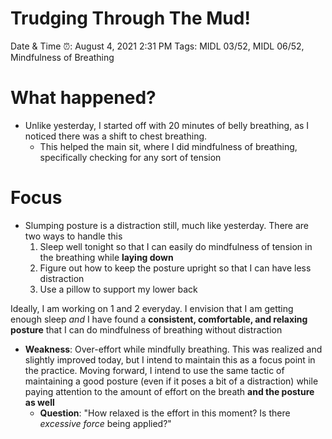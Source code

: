 # Trudging Through The Mud!

Date & Time ⏰: August 4, 2021 2:31 PM
Tags: MIDL 03/52, MIDL 06/52, Mindfulness of Breathing

# What happened?

- Unlike yesterday, I started off with 20 minutes of belly breathing, as I noticed there was a shift to chest breathing.
    - This helped the main sit, where I did mindfulness of breathing, specifically checking for any sort of tension
    

# Focus

- Slumping posture is a distraction still, much like yesterday. There are two ways to handle this
    1. Sleep well tonight so that I can easily do mindfulness of tension in the breathing while **laying down**
    2. Figure out how to keep the posture upright so that I can have less distraction
    3. Use a pillow to support my lower back

Ideally, I am working on 1 and 2 everyday. I envision that I am getting enough sleep *and* I have found a **consistent, comfortable, and relaxing posture** that I can do mindfulness of breathing without distraction

- **Weakness**: Over-effort while mindfully breathing. This was realized and slightly improved today, but I intend to maintain this as a focus point in the practice. Moving forward, I intend to use the same tactic of maintaining a good posture (even if it poses a bit of a distraction) while paying attention to the amount of effort on the breath **and the posture as well**
    - **Question**: "How relaxed is the effort in this moment? Is there *excessive force* being applied?"